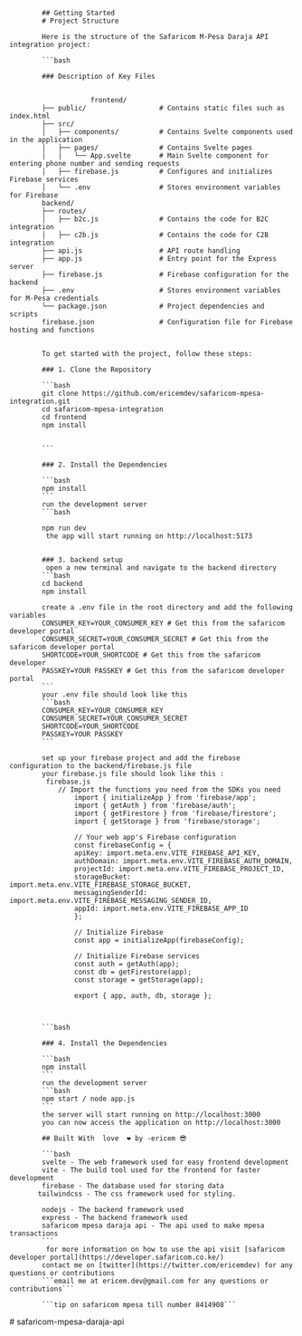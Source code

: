             
            ## Getting Started
            # Project Structure
            
            Here is the structure of the Safaricom M-Pesa Daraja API integration project:
            
            ```bash
            
            ### Description of Key Files

                        
                        frontend/
            ├── public/                  # Contains static files such as index.html
            ├── src/
            │   ├── components/          # Contains Svelte components used in the application
            │   ├── pages/               # Contains Svelte pages
            │   │   └── App.svelte       # Main Svelte component for entering phone number and sending requests
            │   ├── firebase.js          # Configures and initializes Firebase services
            │   └── .env                 # Stores environment variables for Firebase
            backend/
            ├── routes/
            │   ├── b2c.js               # Contains the code for B2C integration
            │   ├── c2b.js               # Contains the code for C2B integration
            ├── api.js                   # API route handling
            ├── app.js                   # Entry point for the Express server
            ├── firebase.js              # Firebase configuration for the backend
            ├── .env                     # Stores environment variables for M-Pesa credentials
            └── package.json             # Project dependencies and scripts
            firebase.json                # Configuration file for Firebase hosting and functions


            To get started with the project, follow these steps:
            
            ### 1. Clone the Repository
            
            ```bash
            git clone https://github.com/ericemdev/safaricom-mpesa-integration.git
            cd safaricom-mpesa-integration
            cd frontend
            npm install
            
            
            ```
            
            ### 2. Install the Dependencies
            
            ```bash
            npm install
            ```
            run the development server
            ```bash 

            npm run dev 
             the app will start running on http://localhost:5173
            
            
            ### 3. backend setup
             open a new terminal and navigate to the backend directory
            ```bash
            cd backend
            npm install
            
            create a .env file in the root directory and add the following variables
            CONSUMER_KEY=YOUR_CONSUMER_KEY # Get this from the safaricom developer portal
            CONSUMER_SECRET=YOUR_CONSUMER_SECRET # Get this from the safaricom developer portal
            SHORTCODE=YOUR_SHORTCODE # Get this from the safaricom developer
            PASSKEY=YOUR PASSKEY # Get this from the safaricom developer portal
            ```
            your .env file should look like this
            ```bash
            CONSUMER_KEY=YOUR_CONSUMER_KEY
            CONSUMER_SECRET=YOUR_CONSUMER_SECRET
            SHORTCODE=YOUR_SHORTCODE
            PASSKEY=YOUR PASSKEY
            ```

            set up your firebase project and add the firebase configuration to the backend/firebase.js file
            your firebase.js file should look like this :
             firebase.js
                // Import the functions you need from the SDKs you need
                    import { initializeApp } from 'firebase/app';
                    import { getAuth } from 'firebase/auth';
                    import { getFirestore } from 'firebase/firestore';
                    import { getStorage } from 'firebase/storage';
                    
                    // Your web app's Firebase configuration
                    const firebaseConfig = {
                    apiKey: import.meta.env.VITE_FIREBASE_API_KEY,
                    authDomain: import.meta.env.VITE_FIREBASE_AUTH_DOMAIN,
                    projectId: import.meta.env.VITE_FIREBASE_PROJECT_ID,
                    storageBucket: import.meta.env.VITE_FIREBASE_STORAGE_BUCKET,
                    messagingSenderId: import.meta.env.VITE_FIREBASE_MESSAGING_SENDER_ID,
                    appId: import.meta.env.VITE_FIREBASE_APP_ID
                    };
                    
                    // Initialize Firebase
                    const app = initializeApp(firebaseConfig);
                    
                    // Initialize Firebase services
                    const auth = getAuth(app);
                    const db = getFirestore(app);
                    const storage = getStorage(app);
                    
                    export { app, auth, db, storage };



            ```bash
            
            ### 4. Install the Dependencies
            
            ```bash
            npm install
            ```
            run the development server
            ```bash
            npm start / node app.js
            ```
            the server will start running on http://localhost:3000
            you can now access the application on http://localhost:3000
            
            ## Built With  love  ❤️ by -ericem 😎
            
            ```bash
            svelte - The web framework used for easy frontend development
            vite - The build tool used for the frontend for faster development
            firebase - The database used for storing data
           tailwindcss - The css framework used for styling.
            
            nodejs - The backend framework used
            express - The backend framework used
            safaricom mpesa daraja api - The api used to make mpesa transactions
            ```
             for more information on how to use the api visit [safaricom developer portal](https://developer.safaricom.co.ke/)
            contact me on [twitter](https://twitter.com/ericemdev) for any questions or contributions
            ```email me at ericem.dev@gmail.com for any questions or contributions```
            
            ```tip on safaricom mpesa till number 8414908``` 


            



#   s a f a r i c o m - m p e s a - d a r a j a - a p i 
 
 